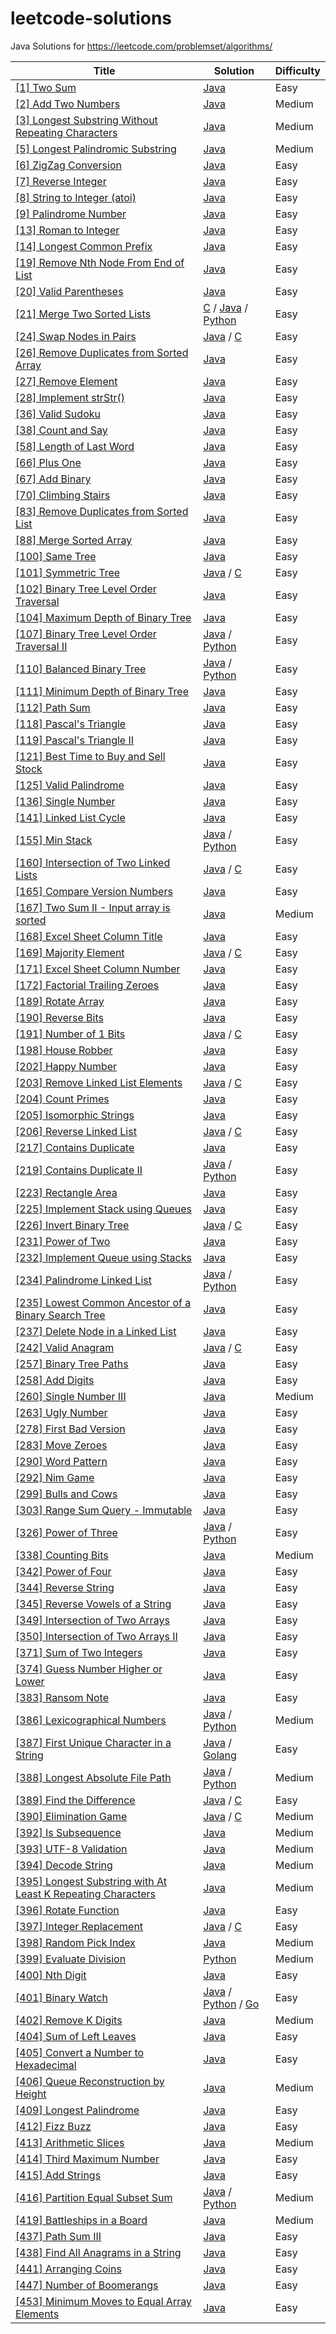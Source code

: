 leetcode-solutions
===================

Java Solutions for https://leetcode.com/problemset/algorithms/

| Title | Solution | Difficulty |
| ----- | -------- | ---------- |
| [[1] Two Sum](https://leetcode.com/problems/two-sum/) | [Java](./1.TwoSum/Solution.java) | Easy
| [[2] Add Two Numbers](https://leetcode.com/problems/add-two-numbers/) | [Java](./2.AddTwoNumbers/Solution.java) | Medium
| [[3] Longest Substring Without Repeating Characters](https://leetcode.com/problems/longest-substring-without-repeating-characters/) | [Java](./3.LongestSubstringWithoutRepeatingCharacters/Solution.java) | Medium
| [[5] Longest Palindromic Substring](https://leetcode.com/problems/longest-palindromic-substring/) | [Java](./5.LongestPalindromicSubstring/Solution.java) | Medium
| [[6] ZigZag Conversion](https://leetcode.com/problems/zigzag-conversion/) | [Java](./6.ZigZagConversion/Solution.java) | Easy
| [[7] Reverse Integer](https://leetcode.com/problems/reverse-integer/) | [Java](./7.ReverseInteger/Solution.java) | Easy
| [[8] String to Integer (atoi)](https://leetcode.com/problems/string-to-integer-atoi/) | [Java](./8.StringToInteger/Solution.java) | Easy
| [[9] Palindrome Number](https://leetcode.com/problems/palindrome-number/) | [Java](./9.PalindromeNumber/Solution.java) | Easy
| [[13] Roman to Integer](https://leetcode.com/problems/roman-to-integer/) | [Java](./13.RomanToInteger/Solution.java) | Easy
| [[14] Longest Common Prefix](https://leetcode.com/problems/longest-common-prefix/) | [Java](./14.LongestCommonPrefix/Solution.java) | Easy
| [[19] Remove Nth Node From End of List](https://leetcode.com/problems/remove-nth-node-from-end-of-list/) | [Java](./19.RemoveNthNodeFromEndOfList/Solution.java) | Easy
| [[20] Valid Parentheses](https://leetcode.com/problems/valid-parentheses/) | [Java](./20.ValidParentheses/Solution.java) | Easy
| [[21] Merge Two Sorted Lists](https://leetcode.com/problems/merge-two-sorted-lists/) | [C](./21.MergeTwoSortedLists/Solution.c) / [Java](./21.MergeTwoSortedLists/Solution.java) / [Python](./21.MergeTwoSortedLists/Solution.py) | Easy
| [[24] Swap Nodes in Pairs](https://leetcode.com/problems/swap-nodes-in-pairs/) | [Java](./24.SwapNodesInPairs/Solution.java) / [C](./24.SwapNodesInPairs/Solution.c) | Easy
| [[26] Remove Duplicates from Sorted Array](https://leetcode.com/problems/remove-duplicates-from-sorted-array/) | [Java](./26.RemoveDuplicatesFromSortedArray/Solution.java) | Easy
| [[27] Remove Element](https://leetcode.com/problems/remove-element/) | [Java](./27.RemoveElement/Solution.java) | Easy
| [[28] Implement strStr()](https://leetcode.com/problems/implement-strstr/) | [Java](./28.Implement-strStr()/Solution.java) | Easy
| [[36] Valid Sudoku](https://leetcode.com/problems/valid-sudoku/) | [Java](./36.ValidSudoku/Solution.java) | Easy
| [[38] Count and Say](https://leetcode.com/problems/count-and-say/) | [Java](./38.CountAndSay/Solution.java) | Easy
| [[58] Length of Last Word](https://leetcode.com/problems/length-of-last-word/) | [Java](./58.LengthOfLastWord/Solution.java) | Easy
| [[66] Plus One](https://leetcode.com/problems/plus-one/) | [Java](./66.PlusOne/Solution.java) | Easy
| [[67] Add Binary](https://leetcode.com/problems/add-binary/) | [Java](./67.AddBinary/Solution.java) | Easy
| [[70] Climbing Stairs](https://leetcode.com/problems/climbing-stairs/) | [Java](./70.ClimbingStairs/Solution.java) | Easy
| [[83] Remove Duplicates from Sorted List](https://leetcode.com/problems/remove-duplicates-from-sorted-list/) | [Java](./83.RemoveDuplicatesFromSortedList/Solution.java) | Easy
| [[88] Merge Sorted Array](https://leetcode.com/problems/merge-sorted-array/) | [Java](./88.MergeSortedArray/Solution.java) | Easy
| [[100] Same Tree](https://leetcode.com/problems/same-tree/) | [Java](./100.SameTree/Solution.java) | Easy
| [[101] Symmetric Tree](https://leetcode.com/problems/symmetric-tree/) | [Java](./101.SymmetricTree/Solution.java) / [C](./101.SymmetricTree/Solution.c) | Easy
| [[102] Binary Tree Level Order Traversal](https://leetcode.com/problems/binary-tree-level-order-traversal/) | [Java](./102.BinaryTreeLevelOrderTraversal/Solution.java) | Easy
| [[104] Maximum Depth of Binary Tree](https://leetcode.com/problems/maximum-depth-of-binary-tree/) | [Java](./104.MaximumDepthOfBinaryTree/Solution.java) | Easy
| [[107] Binary Tree Level Order Traversal II](https://leetcode.com/problems/binary-tree-level-order-traversal-ii/) | [Java](./107.BinaryTreeLevelOrderTraversalII/Solution.java) / [Python](./107.BinaryTreeLevelOrderTraversalII/Solution.py) | Easy
| [[110] Balanced Binary Tree](https://leetcode.com/problems/balanced-binary-tree/) | [Java](./110.BalancedBinaryTree/Solution.java) / [Python](./110.BalancedBinaryTree/Solution.py) | Easy
| [[111] Minimum Depth of Binary Tree](https://leetcode.com/problems/minimum-depth-of-binary-tree/) | [Java](./111.MinimumDepthOfBinaryTree/Solution.java) | Easy
| [[112] Path Sum](https://leetcode.com/problems/path-sum/) | [Java](./112.PathSum/Solution.java) | Easy
| [[118] Pascal's Triangle](https://leetcode.com/problems/pascals-triangle/) | [Java](./118.Pascal'sTriangle/Solution.java) | Easy
| [[119] Pascal's Triangle II](https://leetcode.com/problems/pascals-triangle-ii/) | [Java](./119.Pascal'sTriangleII/Solution.java) | Easy
| [[121] Best Time to Buy and Sell Stock](https://leetcode.com/problems/best-time-to-buy-and-sell-stock/) | [Java](./121.BestTimeToBuyAndSellStock/Solution.java) | Easy
| [[125] Valid Palindrome](https://leetcode.com/problems/valid-palindrome/) | [Java](./125.ValidPalindrome/Solution.java) | Easy
| [[136] Single Number](https://leetcode.com/problems/single-number/) | [Java](./136.SingleNumber/Solution.java) | Easy
| [[141] Linked List Cycle](https://leetcode.com/problems/linked-list-cycle/) | [Java](./141.LinkedListCycle/Solution.java) | Easy
| [[155] Min Stack](https://leetcode.com/problems/min-stack/) | [Java](./155.MinStack/Solution.java) / [Python](./155.MinStack/Solution.py) | Easy
| [[160] Intersection of Two Linked Lists](https://leetcode.com/problems/intersection-of-two-linked-lists/) | [Java](./160.IntersectionOfTwoLinkedLists/Solution.java) / [C](./160.IntersectionOfTwoLinkedLists/Solution.c) | Easy
| [[165] Compare Version Numbers](https://leetcode.com/problems/compare-version-numbers/) | [Java](./165.CompareVersionNumbers/Solution.java) | Easy
| [[167] Two Sum II - Input array is sorted](https://leetcode.com/problems/two-sum-ii-input-array-is-sorted/) | [Java](./167.TwoSumII-InputArrayIsSorted/Solution.java) | Medium
| [[168] Excel Sheet Column Title](https://leetcode.com/problems/excel-sheet-column-title/) | [Java](./168.ExcelSheetColumnTitle/Solution.java) | Easy
| [[169] Majority Element](https://leetcode.com/problems/majority-element/) | [Java](./169.MajorityElement/Solution.java) / [C](./169.MajorityElement/Solution.c) | Easy
| [[171] Excel Sheet Column Number](https://leetcode.com/problems/excel-sheet-column-number/) | [Java](./171.ExcelSheetColumnNumber/Solution.java) | Easy
| [[172] Factorial Trailing Zeroes](https://leetcode.com/problems/factorial-trailing-zeroes/) | [Java](./172.FactorialTrailingZeroes/Solution.java) | Easy
| [[189] Rotate Array](https://leetcode.com/problems/rotate-array/) | [Java](./189.RotateArray/Solution.java) | Easy
| [[190] Reverse Bits](https://leetcode.com/problems/reverse-bits/) | [Java](./190.ReverseBits/Solution.java) | Easy
| [[191] Number of 1 Bits](https://leetcode.com/problems/number-of-1-bits/) | [Java](./191.NumberOf1Bits/Solution.java) / [C](./191.NumberOf1Bits/Solution.c) | Easy
| [[198] House Robber](https://leetcode.com/problems/house-robber/) | [Java](./198.HouseRobber/Solution.java) | Easy
| [[202] Happy Number](https://leetcode.com/problems/happy-number/) | [Java](./202.HappyNumber/Solution.java) | Easy
| [[203] Remove Linked List Elements](https://leetcode.com/problems/remove-linked-list-elements/) | [Java](./203.RemoveLinkedListElements/Solution.java) / [C](./203.RemoveLinkedListElements/Solution.c) | Easy
| [[204] Count Primes](https://leetcode.com/problems/count-primes/) | [Java](./204.CountPrimes/Solution.java) | Easy
| [[205] Isomorphic Strings](https://leetcode.com/problems/isomorphic-strings/) | [Java](./205.IsomorphicStrings/Solution.java) | Easy
| [[206] Reverse Linked List](https://leetcode.com/problems/reverse-linked-list/) | [Java](./206.ReverseLinkedList/Solution.java) / [C](./206.ReverseLinkedList/Solution.c) | Easy
| [[217] Contains Duplicate](https://leetcode.com/problems/contains-duplicate/) | [Java](./217.ContainsDuplicate/Solution.java) | Easy
| [[219] Contains Duplicate II](https://leetcode.com/problems/contains-duplicate-ii/) | [Java](./219.ContainsDuplicateII/Solution.java) / [Python](./219.ContainsDuplicateII/Solution.py) | Easy
| [[223] Rectangle Area](https://leetcode.com/problems/rectangle-area/) | [Java](./223.RectangleArea/Solution.java) | Easy
| [[225] Implement Stack using Queues](https://leetcode.com/problems/implement-stack-using-queues/) | [Java](./225.ImplementStackUsingQueues/Solution.java) | Easy
| [[226] Invert Binary Tree](https://leetcode.com/problems/invert-binary-tree/) | [Java](./226.InvertBinaryTree/Solution.java) / [C](./226.InvertBinaryTree/Solution.c) | Easy
| [[231] Power of Two](https://leetcode.com/problems/power-of-two/) | [Java](./231.PowerOfTwo/Solution.java) | Easy
| [[232] Implement Queue using Stacks](https://leetcode.com/problems/implement-queue-using-stacks/) | [Java](./232.ImplementQueueUsingStacks/Solution.java) | Easy
| [[234] Palindrome Linked List](https://leetcode.com/problems/palindrome-linked-list/) | [Java](./234.PalindromeLinkedList/Solution.java) / [Python](./234.PalindromeLinkedList/Solution.py) | Easy
| [[235] Lowest Common Ancestor of a Binary Search Tree](https://leetcode.com/problems/lowest-common-ancestor-of-a-binary-search-tree/) | [Java](./235.LowestCommonAncestorOfABinarySearchTree/Solution.java) | Easy
| [[237] Delete Node in a Linked List](https://leetcode.com/problems/delete-node-in-a-linked-list/) | [Java](./237.DeleteNodeInALinkedList/Solution.java) | Easy
| [[242] Valid Anagram](https://leetcode.com/problems/valid-anagram/) | [Java](./242.ValidAnagram/Solution.java) / [C](./242.ValidAnagram/Solution.c) | Easy
| [[257] Binary Tree Paths](https://leetcode.com/problems/binary-tree-paths/) | [Java](./257.BinaryTreePaths/Solution.java) | Easy
| [[258] Add Digits](https://leetcode.com/problems/add-digits/) | [Java](./258.AddDigits/Solution.java) | Easy
| [[260] Single Number III](https://leetcode.com/problems/single-number-iii/) | [Java](./260.SingleNumberIII/Solution.java) | Medium
| [[263] Ugly Number](https://leetcode.com/problems/ugly-number/) | [Java](./263.UglyNumber/Solution.java) | Easy
| [[278] First Bad Version](https://leetcode.com/problems/first-bad-version/) | [Java](./278.FirstBadVersion/Solution.java) | Easy
| [[283] Move Zeroes](https://leetcode.com/problems/move-zeroes/) | [Java](./283.MoveZeroes/Solution.java) | Easy
| [[290] Word Pattern](https://leetcode.com/problems/word-pattern/) | [Java](./290.WordPattern/Solution.java) | Easy
| [[292] Nim Game](https://leetcode.com/problems/nim-game/) | [Java](./292.NimGame/Solution.java) | Easy
| [[299] Bulls and Cows](https://leetcode.com/problems/bulls-and-cows/) | [Java](./299.BullsAndCows/Solution.java) | Easy
| [[303] Range Sum Query - Immutable](https://leetcode.com/problems/range-sum-query-immutable/) | [Java](./303.RangeSumQuery-Immutable/Solution.java) | Easy
| [[326] Power of Three](https://leetcode.com/problems/power-of-three/) | [Java](./326.PowerOfThree/Solution.java) / [Python](./326.PowerOfThree/Solution.py) | Easy
| [[338] Counting Bits](https://leetcode.com/problems/counting-bits/) | [Java](./338.CountingBits/Solution.java) | Medium
| [[342] Power of Four](https://leetcode.com/problems/power-of-four/) | [Java](./342.PowerOfFour/Solution.java) | Easy
| [[344] Reverse String](https://leetcode.com/problems/reverse-string/) | [Java](./344.ReverseString/Solution.java) | Easy
| [[345] Reverse Vowels of a String](https://leetcode.com/problems/reverse-vowels-of-a-string/) | [Java](./345.ReverseVowelsOfAString/Solution.java) | Easy
| [[349] Intersection of Two Arrays](https://leetcode.com/problems/intersection-of-two-arrays/) | [Java](./349.IntersectionOfTwoArrays/Solution.java) | Easy
| [[350] Intersection of Two Arrays II](https://leetcode.com/problems/intersection-of-two-arrays-ii/) | [Java](./350.IntersectionOfTwoArraysII/Solution.java) | Easy
| [[371] Sum of Two Integers](https://leetcode.com/problems/sum-of-two-integers/) | [Java](./371.SumOfTwoIntegers/Solution.java) | Easy
| [[374] Guess Number Higher or Lower](https://leetcode.com/problems/guess-number-higher-or-lower/) | [Java](./374.GuessNumberHigherOrLower/Solution.java) | Easy
| [[383] Ransom Note](https://leetcode.com/problems/ransom-note/) | [Java](./383.RansomNote/Solution.java) | Easy
| [[386] Lexicographical Numbers](https://leetcode.com/problems/lexicographical-numbers/) | [Java](./386.LexicographicalNumbers/Solution.java) / [Python](./386.LexicographicalNumbers/Solution.py) | Medium
| [[387] First Unique Character in a String](https://leetcode.com/problems/first-unique-character-in-a-string/) | [Java](./387.FirstUniqueCharacterInAString/Solution.java) / [Golang](./387.FirstUniqueCharacterInAString/Solution.go) | Easy
| [[388] Longest Absolute File Path](https://leetcode.com/problems/longest-absolute-file-path/) | [Java](./388.LongestAbsoluteFilePath/Solution.java) / [Python](./388.LongestAbsoluteFilePath/Solution.py) | Medium
| [[389] Find the Difference](https://leetcode.com/problems/find-the-difference/) | [Java](./389.FindTheDifference/Solution.java) / [C](./389.FindTheDifference/Solution.c) | Easy
| [[390] Elimination Game](https://leetcode.com/problems/elimination-game/) | [Java](./390.EliminationGame/Solution.java) / [C](./390.EliminationGame/Solution.c) | Medium
| [[392] Is Subsequence](https://leetcode.com/problems/is-subsequence/) | [Java](./392.IsSubsequence/Solution.java) | Medium
| [[393] UTF-8 Validation](https://leetcode.com/problems/utf-8-validation/) | [Java](./393.UTF-8Validation/Solution.java) | Medium
| [[394] Decode String](https://leetcode.com/problems/decode-string/) | [Java](./394.DecodeString/Solution.java) | Medium
| [[395] Longest Substring with At Least K Repeating Characters](https://leetcode.com/problems/longest-substring-with-at-least-k-repeating-characters/) | [Java](./395.LongestSubstringWithAtLeastKRepeatingCharacters/Solution.java) | Medium
| [[396] Rotate Function](https://leetcode.com/problems/rotate-function/) | [Java](./396.RotateFunction/Solution.java) | Easy
| [[397] Integer Replacement](https://leetcode.com/problems/integer-replacement/) | [Java](./397.IntegerReplacement/Solution.java) / [C](./397.IntegerReplacement/Solution.c) | Easy
| [[398] Random Pick Index](https://leetcode.com/problems/random-pick-index/) | [Java](./398.RandomPickIndex/Solution.java) | Medium
| [[399] Evaluate Division](https://leetcode.com/problems/evaluate-division) | [Python](./399.EvaluateDivision/Solution.py) | Medium
| [[400] Nth Digit](https://leetcode.com/problems/nth-digit/) | [Java](./400.NthDigit/Solution.java) | Easy
| [[401] Binary Watch](https://leetcode.com/problems/binary-watch/) | [Java](./401.BinaryWatch/Solution.java) / [Python](./401.BinaryWatch/Solution.py) / [Go](./401.BinaryWatch/Solution.go) | Easy
| [[402] Remove K Digits](https://leetcode.com/problems/remove-k-digits/) | [Java](./402.RemoveKDigits/Solution.java) | Medium
| [[404] Sum of Left Leaves](https://leetcode.com/problems/sum-of-left-leaves/) | [Java](./404.SumOfLeftLeaves/Solution.java) | Easy
| [[405] Convert a Number to Hexadecimal](https://leetcode.com/problems/convert-a-number-to-hexadecimal/) | [Java](./405.ConvertANumberToHexadecimal/Solution.java) | Easy
| [[406] Queue Reconstruction by Height](https://leetcode.com/problems/queue-reconstruction-by-height/) | [Java](./406.QueueReconstructionByHeight/Solution.java) | Medium
| [[409] Longest Palindrome](https://leetcode.com/problems/longest-palindrome/) | [Java](./409.LongestPalindrome/Solution.java) | Easy
| [[412] Fizz Buzz](https://leetcode.com/problems/fizz-buzz/) | [Java](./412.FizzBuzz/Solution.java) | Easy
| [[413] Arithmetic Slices](https://leetcode.com/problems/arithmetic-slices/) | [Java](./413.ArithmeticSlices/Solution.java) | Medium
| [[414] Third Maximum Number](https://leetcode.com/problems/third-maximum-number/) | [Java](./414.ThirdMaximumNumber/Solution.java) | Easy
| [[415] Add Strings](https://leetcode.com/problems/add-strings/) | [Java](./415.AddStrings/Solution.java) | Easy
| [[416] Partition Equal Subset Sum](https://leetcode.com/problems/partition-equal-subset-sum/) | [Java](./416.PartitionEqualSubsetSum/Solution.java) / [Python](./416.PartitionEqualSubsetSum/Solution.py) | Medium
| [[419] Battleships in a Board](https://leetcode.com/problems/battleships-in-a-board/) | [Java](./419.BattleshipsInABoard/Solution.java) | Medium
| [[437] Path Sum III](https://leetcode.com/problems/path-sum-iii/) | [Java](./437.PathSumIII/Solution.java) | Easy
| [[438] Find All Anagrams in a String](https://leetcode.com/problems/find-all-anagrams-in-a-string/) | [Java](./438.FindAllAnagramsInAString/Solution.java) | Easy
| [[441] Arranging Coins](https://leetcode.com/problems/arranging-coins/) | [Java](./441.ArrangingCoins/Solution.java) | Easy
| [[447] Number of Boomerangs](https://leetcode.com/problems/number-of-boomerangs/) | [Java](./447.NumberOfBoomerangs/Solution.java) | Easy
| [[453] Minimum Moves to Equal Array Elements](https://leetcode.com/problems/minimum-moves-to-equal-array-elements/) | [Java](./453.MinimumMovesToEqualArrayElements/Solution.java) | Easy
